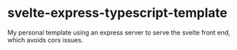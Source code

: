 # svelte-express-typescript-template
My personal template using an express server to serve the svelte front end, which avoids cors issues.
